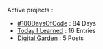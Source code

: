 Active projects :

- [#100DaysOfCode](https://github.com/narze/100daysofcode) : 84 Days
- [Today I Learned](https://github.com/narze/til) : 16 Entries
- [Digital Garden](https://monosor.com) : 5 Posts
